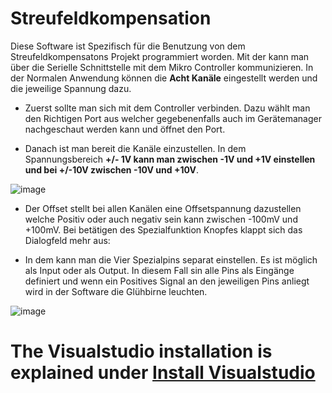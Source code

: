 # Streufeldkompensation

Diese Software ist Spezifisch für die Benutzung von dem Streufeldkompensatons Projekt programmiert worden. 
Mit der kann man über die Serielle Schnittstelle mit dem Mikro Controller kommunizieren. In der Normalen Anwendung können die **Acht Kanäle** eingestellt werden und 
die jeweilige Spannung dazu. 

- Zuerst sollte man sich mit dem Controller verbinden. Dazu wählt man den Richtigen Port aus welcher gegebenenfalls auch im Gerätemanager nachgeschaut werden kann und öffnet den Port. 


- Danach ist man bereit die Kanäle einzustellen. In dem Spannungsbereich **+/- 1V kann man zwischen -1V und +1V einstellen und bei +/-10V zwischen -10V und +10V**. 

![image](https://user-images.githubusercontent.com/45595553/107516830-410fc980-6bad-11eb-8da0-01fdff80f485.png)


- Der Offset stellt bei allen Kanälen eine Offsetspannung dazustellen welche Positiv oder auch negativ sein kann zwischen -100mV und +100mV. 
Bei betätigen des Spezialfunktion Knopfes klappt sich das Dialogfeld mehr aus:


- In dem kann man die Vier Spezialpins separat einstellen. Es ist möglich als Input oder als Output. In diesem Fall sin alle Pins als Eingänge definiert und wenn ein Positives Signal an den jeweiligen Pins anliegt wird in der Software die Glühbirne leuchten.

![image](https://user-images.githubusercontent.com/45595553/107516934-64d30f80-6bad-11eb-81c1-93a7304df757.png)

# The Visualstudio installation is explained under [Install Visualstudio][1]

[1]:https://github.com/Krypt0pr0xy/Streufeldkompensation_Official_Software/blob/master/Visualstudio_install.md


